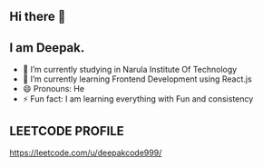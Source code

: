 ## Hi there 👋
## I am Deepak.

<!--
**Deepakcode607/Deepakcode607** is a ✨ _special_ ✨ repository because its `README.md` (this file) appears on your GitHub profile.


Here are some ideas to get you started:
-->

- 🔭 I’m currently studying in Narula Institute Of Technology
- 🌱 I’m currently learning Frontend Development using React.js 
- 😄 Pronouns: He
- ⚡ Fun fact: I am learning everything with Fun and consistency
## LEETCODE PROFILE
https://leetcode.com/u/deepakcode999/
